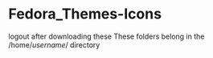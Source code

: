 # Fedora_Themes-Icons
logout after downloading these
These folders belong in the /home/*username*/ directory
